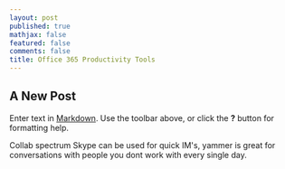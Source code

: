 ```yaml
---
layout: post
published: true
mathjax: false
featured: false
comments: false
title: Office 365 Productivity Tools
---
```

## A New Post

Enter text in [Markdown](http://daringfireball.net/projects/markdown/). Use the toolbar above, or click the **?** button for formatting help.

Collab spectrum
Skype can be used for quick IM's, yammer is great for conversations with people you dont work with every single day.